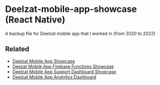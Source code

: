 # Deelzat-mobile-app-showcase (React Native)

A backup file for Deelzat mobile app that I worked in (from 2020 to 2022)

## Related

- [Deelzat Mobile App Showcase](https://github.com/muja555/Deelzat-mobile-app-showcase)
- [Deezat Mobile App Firebase Functions Showcase](https://github.com/muja555/Deezat-mobile-app-Firebase-Functions-showcase)
- [Deelzat Mobile App Support Dashboard Showcase](https://github.com/muja555/Deelzat-mobile-app-support-dashboard-showcase)
- [Deelzat Mobile App Analytics Dashboard](https://github.com/muja555/Deelzat-mobile-app-analytics-dashboard)
